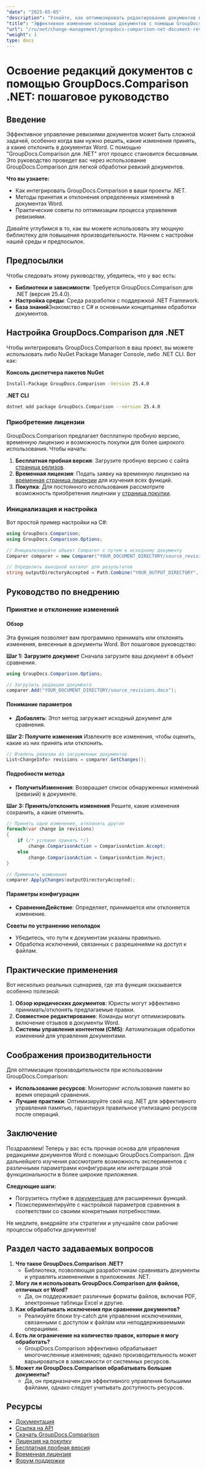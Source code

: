 ```yaml
---
"date": "2025-05-05"
"description": "Узнайте, как оптимизировать редактирование документов в Word с помощью GroupDocs.Comparison для .NET. Узнайте, как без труда принимать или отклонять изменения."
"title": "Эффективное изменение основных документов с помощью GroupDocs.Comparison .NET&#58; Полное руководство"
"url": "/ru/net/change-management/groupdocs-comparison-net-document-revisions-guide/"
"weight": 1
type: docs
---
```

# Освоение редакций документов с помощью GroupDocs.Comparison .NET: пошаговое руководство

## Введение
Эффективное управление ревизиями документов может быть сложной задачей, особенно когда вам нужно решить, какие изменения принять, а какие отклонить в документах Word. С помощью "GroupDocs.Comparison для .NET" этот процесс становится бесшовным. Это руководство проведет вас через использование GroupDocs.Comparison для легкой обработки ревизий документов.

**Что вы узнаете:**
- Как интегрировать GroupDocs.Comparison в ваши проекты .NET.
- Методы принятия и отклонения определенных изменений в документах Word.
- Практические советы по оптимизации процесса управления ревизиями.

Давайте углубимся в то, как вы можете использовать эту мощную библиотеку для повышения производительности. Начнем с настройки нашей среды и предпосылок.

## Предпосылки
Чтобы следовать этому руководству, убедитесь, что у вас есть:
- **Библиотеки и зависимости**: Требуется GroupDocs.Comparison для .NET (версия 25.4.0).
- **Настройка среды**: Среда разработки с поддержкой .NET Framework.
- **База знаний**Знакомство с C# и основными концепциями обработки документов.

## Настройка GroupDocs.Comparison для .NET
Чтобы интегрировать GroupDocs.Comparison в ваш проект, вы можете использовать либо NuGet Package Manager Console, либо .NET CLI. Вот как:

**Консоль диспетчера пакетов NuGet**
```bash
Install-Package GroupDocs.Comparison -Version 25.4.0
```

**.NET CLI**
```bash
dotnet add package GroupDocs.Comparison --version 25.4.0
```

### Приобретение лицензии
GroupDocs.Comparison предлагает бесплатную пробную версию, временную лицензию и возможность покупки для более широкого использования. Чтобы начать:
1. **Бесплатная пробная версия**: Загрузите пробную версию с сайта [страница релизов](https://releases.groupdocs.com/comparison/net/).
2. **Временная лицензия**: Подать заявку на временную лицензию на [временная страница лицензии](https://purchase.groupdocs.com/temporary-license/) для изучения всех функций.
3. **Покупка**: Для постоянного использования рассмотрите возможность приобретения лицензии у [страница покупки](https://purchase.groupdocs.com/buy).

### Инициализация и настройка
Вот простой пример настройки на C#:
```csharp
using GroupDocs.Comparison;
using GroupDocs.Comparison.Options;

// Инициализируйте объект Comparer с путем к исходному документу
Comparer comparer = new Comparer("YOUR_DOCUMENT_DIRECTORY/source_revisions.docx");

// Определить выходной каталог для результатов
string outputDirectoryAccepted = Path.Combine("YOUR_OUTPUT_DIRECTORY", "accepted_changes.docx");
```

## Руководство по внедрению
### Принятие и отклонение изменений
#### Обзор
Эта функция позволяет вам программно принимать или отклонять изменения, внесенные в документы Word. Вот пошаговое руководство:

**Шаг 1: Загрузите документ**
Сначала загрузите ваш документ в объект сравнения.
```csharp
using GroupDocs.Comparison.Options;

// Загрузить редакции документа
comparer.Add("YOUR_DOCUMENT_DIRECTORY/source_revisions.docx");
```

#### Понимание параметров
- **Добавлять**: Этот метод загружает исходный документ для сравнения.

**Шаг 2: Получите изменения**
Извлеките все изменения, чтобы оценить, какие из них принять или отклонить.
```csharp
// Извлечь ревизии из загруженных документов
List<ChangeInfo> revisions = comparer.GetChanges();
```

#### Подробности метода
- **ПолучитьИзменения**: Возвращает список обнаруженных изменений (ревизий) в документе.

**Шаг 3: Принять/отклонить изменения**
Решите, какие изменения сохранить, а какие отменить.
```csharp
// Принять одни изменения, отклонить другие
foreach(var change in revisions)
{
    if (/* условие принять */)
        change.ComparisonAction = ComparisonAction.Accept;
    else
        change.ComparisonAction = ComparisonAction.Reject;
}

// Применить изменения
comparer.ApplyChanges(outputDirectoryAccepted);
```

#### Параметры конфигурации
- **СравнениеДействие**: Определяет, принимается или отклоняется изменение.

**Советы по устранению неполадок**
- Убедитесь, что пути к документам указаны правильно.
- Обработка исключений, связанных с разрешениями на доступ к файлам.

## Практические применения
Вот несколько реальных сценариев, где эта функция оказывается особенно полезной:
1. **Обзор юридических документов**: Юристы могут эффективно принимать/отклонять предлагаемые правки.
2. **Совместное редактирование**: Команды могут оптимизировать включение отзывов в документы Word.
3. **Системы управления контентом (CMS)**: Автоматизация обработки изменений для управления документами.

## Соображения производительности
Для оптимизации производительности при использовании GroupDocs.Comparison:
- **Использование ресурсов**: Мониторинг использования памяти во время операций сравнения.
- **Лучшие практики**: Оптимизируйте свой код .NET для эффективного управления памятью, гарантируя правильное утилизацию ресурсов после операций.

## Заключение
Поздравляем! Теперь у вас есть прочная основа для управления редакциями документов Word с помощью GroupDocs.Comparison. Для дальнейшего изучения рассмотрите возможность экспериментов с различными параметрами конфигурации или интеграции этой функциональности в более широкие приложения.

**Следующие шаги:**
- Погрузитесь глубже в [документация](https://docs.groupdocs.com/comparison/net/) для расширенных функций.
- Поэкспериментируйте с настройкой параметров сравнения в соответствии со своими конкретными потребностями.

Не медлите, внедряйте эти стратегии и улучшайте свои рабочие процессы обработки документов!

## Раздел часто задаваемых вопросов
1. **Что такое GroupDocs.Comparison .NET?**
   - Библиотека, позволяющая разработчикам сравнивать документы и управлять изменениями в приложениях .NET.
2. **Могу ли я использовать GroupDocs.Comparison для файлов, отличных от Word?**
   - Да, он поддерживает различные форматы файлов, включая PDF, электронные таблицы Excel и другие.
3. **Как обрабатывать исключения при сравнении документов?**
   - Реализуйте блоки try-catch для управления исключениями, связанными с доступом к файлам или неподдерживаемыми операциями.
4. **Есть ли ограничение на количество правок, которые я могу обработать?**
   - GroupDocs.Comparison эффективно обрабатывает многочисленные изменения; однако производительность может варьироваться в зависимости от системных ресурсов.
5. **Может ли GroupDocs.Comparison обрабатывать большие документы?**
   - Да, он предназначен для эффективного управления большими файлами, однако следует учитывать доступность ресурсов.

## Ресурсы
- [Документация](https://docs.groupdocs.com/comparison/net/)
- [Ссылка на API](https://reference.groupdocs.com/comparison/net/)
- [Скачать GroupDocs.Comparison](https://releases.groupdocs.com/comparison/net/)
- [Лицензия на покупку](https://purchase.groupdocs.com/buy)
- [Бесплатная пробная версия](https://releases.groupdocs.com/comparison/net/)
- [Временная лицензия](https://purchase.groupdocs.com/temporary-license/)
- [Форум поддержки](https://forum.groupdocs.com/c/comparison/)